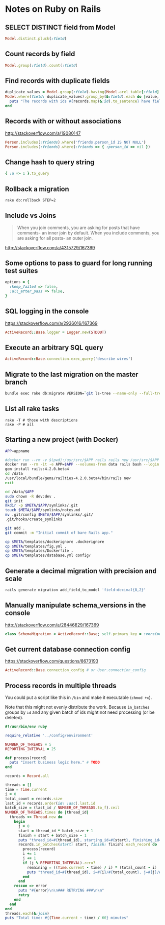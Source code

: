# Notes on Ruby on Rails

## SELECT DISTINCT field from Model

```ruby
Model.distinct.pluck(:field)
```

## Count records by field

```ruby
Model.group(:field).count(:field)
```

## Find records with duplicate fields

```ruby
duplicate_values = Model.group(:field).having(Model.arel_table[:field].count.gt(1)).count.keys
Model.where(field: duplicate_values).group_by(&:field).each do |value, records|
  puts "The records with ids #{records.map(&:id).to_sentence} have field set to #{value}"
end
```

## Records with or without associations

http://stackoverflow.com/a/19080147

```ruby
Person.includes(:friends).where('friends.person_id IS NOT NULL')
Person.includes(:friends).where(:friends => { :person_id => nil })
```

## Change hash to query string

```ruby
{ :a => 1 }.to_query
```

## Rollback a migration

```bash
rake db:rollback STEP=2
```

## Include vs Joins

> When you join comments, you are asking for posts that have comments- an inner join by default. When you include comments, you are asking for all posts- an outer join.

http://stackoverflow.com/a/4315729/167369

## Some options to pass to guard for long running test suites

```ruby
options = {
  :keep_failed => false,
  :all_after_pass => false,
}
```

## SQL logging in the console

https://stackoverflow.com/a/2936016/167369

```ruby
ActiveRecord::Base.logger = Logger.new(STDOUT)
```

## Execute an arbitrary SQL query

```ruby
ActiveRecord::Base.connection.exec_query('describe wires')
```

## Migrate to the last migration on the master branch

```bash
bundle exec rake db:migrate VERSION=`git ls-tree --name-only --full-tree master:db/migrate | tail -n1`
```

## List all rake tasks

```
rake -T # those with descriptions
rake -P # all
```

## Starting a new project (with Docker)

```bash
APP=appname

#docker run --rm -v $(pwd):/usr/src/$APP rails rails new /usr/src/$APP
docker run --rm -it -e APP=$APP --volumes-from data rails bash --login
gem install rails:4.2.0.beta4
cd /data
/usr/local/bundle/gems/railties-4.2.0.beta4/bin/rails new
exit

cd /data/$APP
sudo chown -R dev:dev .
git init
mkdir -p $META/$APP/symlinks/.git
touch $META/$APP/symlinks/notes.md
mv .git/config $META/$APP/symlinks/.git/
.git/hooks/create_symlinks

git add .
git commit -m "Initial commit of bare Rails app."

cp $META/templates/dockerignore .dockerignore
cp $META/templates/fig.yml .
cp $META/templates/Dockerfile .
cp $META/templates/database.yml config/
```

## Generate a decimal migration with precision and scale
```sh
rails generate migration add_field_to_model 'field:decimal{8,2}'
```

## Manually manipulate schema_versions in the console

http://stackoverflow.com/a/28446829/167369

```ruby
class SchemaMigration < ActiveRecord::Base; self.primary_key = :version; end
```

## Get current database connection config

https://stackoverflow.com/questions/8673193

```ruby
ActiveRecord::Base.connection_config # or User.connection_config
```

## Process records in multiple threads

You could put a script like this in `/bin` and make it executable (`chmod +x`).

Note that this might not evenly distribute the work. Because `in_batches` groups by `id` and any given batch of ids might not need processing (or be deleted).

```ruby
#!/usr/bin/env ruby

require_relative '../config/environment'

NUMBER_OF_THREADS = 5
REPORTING_INTERVAL = 25

def process(record)
  puts "Insert business logic here." # TODO
end

records = Record.all

threads = []
time = Time.current
i = 0
total_count = records.size
last_id = records.order(id: :asc).last.id
batch_size = (last_id / NUMBER_OF_THREADS.to_f).ceil
NUMBER_OF_THREADS.times do |thread_id|
  threads << Thread.new do
    begin
      j = 0
      start = thread_id * batch_size + 1
      finish = start + batch_size - 1
      puts "thread_id=#{thread_id}, starting_id=#{start}, finishing_id=#{finish}"
      records.in_batches(start: start, finish: finish).each_record do |record|
        process(record)
        i += 1
        j += 1
        if (j % REPORTING_INTERVAL).zero?
          remaining = ((Time.current - time) / i) * (total_count - i)
          puts "thread_id=#{thread_id}, i=#{i}/#{total_count}, j=#{j}/#{batch_size}, time_remaining=#{remaining / 60.0}m"
        end
      end
    rescue => error
      puts "#{error}\n\n### RETRYING ###\n\n"
      retry
    end
  end
end
threads.each(&:join)
puts "Total time: #{(Time.current - time) / 60} minutes"
```
